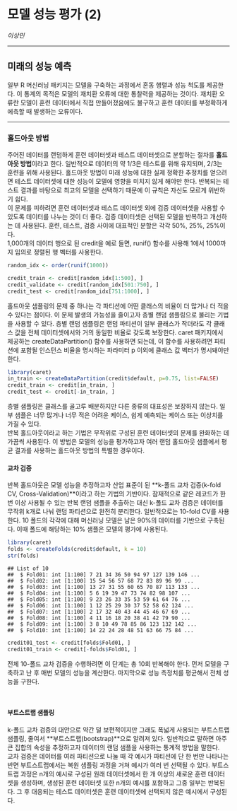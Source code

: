 모델 성능 평가 (2)
================
*이상민*

-----

## 미래의 성능 예측

일부 R 머신러닝 패키지는 모델을 구축하는 과정에서 혼동 행렬과 성능 척도를 제공한다. 이 통계의 목적은 모델의 재치환 오류에
대한 통찰력을 제공하는 것이다. 재치환 오류란 모델이 훈련 데이터에서 직접 만들어졌음에도 불구하고 훈련 데이터를 부정확하게
에측할 때 발생하는 오류이다.

-----

### 홀드아웃 방법

주어진 데이터를 랜덤하게 훈련 데이터셋과 테스트 데이터셋으로 분할하는 절차를 **홀드아웃 방법**이라고 한다. 일반적으로 데이터의
약 1/3은 테스트를 위해 유지되며, 2/3는 훈련을 위해 사용된다. 홀드아웃 방법이 미래 성능에 대한 실제 정확한 추정치를
얻으려면 테스트 데이터셋에 대한 성능이 모델에 영향을 미치지 않게 해야만 한다. 반복되는 테스트 결과를 바탕으로 최고의
모델을 선택하기 때문에 이 규칙은 자신도 모르게 위반하기 쉽다.  
이 문제를 피하려면 훈련 데이터셋과 테스트 데이터셋 외에 검증 데이터셋을 사용할 수 있도록 데이터를 나누는 것이 더 좋다. 검증
데이터셋은 선택된 모델을 반복하고 개선하는 데 사용된다. 훈련, 테스트, 검증 사이에 대표적인 분할은 각각 50%, 25%,
25%이다.  
1,000개의 데이터 행으로 된 credit을 예로 들면, runif() 함수를 사용해 1에서 1000까지 임의로 정렬된 행
벡터를 사용한다.

``` r
random_idx <- order(runif(1000))

credit_train <- credit[random_idx[1:500], ]
credit_validate <- credit[random_idx[501:750], ]
credit_test <- credit[random_idx[751:1000], ]
```

홀드아웃 샘플링의 문제 중 하나는 각 파티션에 어떤 클래스의 비율이 더 많거나 더 적을 수 있다는 점이다. 이 문제 발생의
가능성을 줄이고자 층별 랜덤 샘플링으로 불리는 기법을 사용할 수 있다. 층별 랜덤 샘플링은 랜덤 파티션이 일부
클래스가 작더라도 각 클래스 값을 전체 데이터셋에서와 거의 동일한 비율로 갖도록 보장한다. caret 패키지에서
제공하는 createDataPartition() 함수를 사용하면 되는데, 이 함수를 사용하려면 파티션에 포함될
인스턴스 비율을 명시하는 파라미터 p 이외에 클래스 값 벡터가 명시돼야만 한다.

``` r
library(caret)
in_train <- createDataPartition(credit$default, p=0.75, list=FALSE)
credit_train <- credit[in_train, ]
credit_test <- credit[-in_train, ]
```

층별 샘플링은 클래스를 골고루 배분하지만 다른 종류의 대표성은 보장하지 않는다. 일부 샘플은 너무 많거나 너무 적은 어려운
케이스, 쉽게 예측되는 케이스 또는 이상치를 가질 수 있다.  
반복 홀드아웃이라고 하는 기법은 무작위로 구성된 훈련 데이터셋의 문제를 완화하는 데 가끔씩 사용된다. 이 방법은 모델의 성능을
평가하고자 여러 랜덤 홀드아웃 샘플에서 평균 결과를 사용하는 홀드아웃 방법의 특별한 경우이다.

#### 교차 검증

반복 홀드아웃은 모델 성능을 추정하고자 산업 표준이 된 **k-폴드 교차 검증(k-fold CV,
Cross-Validation)**이라고 하는 기법의 기반이다. 잠재적으로 같은 레코드가 한 번 이상 사용될 수 있는 반복 랜덤
샘플을 추출하는 대신 k-폴드 교차 검증은 데이터를 무작위 k개로 나눠 랜덤 파티션으로 완전히 분리한다. 일반적으로는
10-fold CV를 사용한다. 10 폴드의 각각에 대해 머신러닝 모델은 남은 90%의 데이터를 기반으로 구축된다. 이때 폴드에
해당하는 10% 샘플은 모델의 평가에 사용된다.

``` r
library(caret)
folds <- createFolds(credit$default, k = 10)
str(folds)
```

    ## List of 10
    ##  $ Fold01: int [1:100] 7 21 34 36 50 94 97 127 139 146 ...
    ##  $ Fold02: int [1:100] 15 54 56 57 68 72 83 89 96 99 ...
    ##  $ Fold03: int [1:100] 13 27 31 55 60 65 70 87 113 133 ...
    ##  $ Fold04: int [1:100] 5 6 19 39 47 73 74 82 98 107 ...
    ##  $ Fold05: int [1:100] 9 23 26 33 35 53 59 61 64 76 ...
    ##  $ Fold06: int [1:100] 1 12 25 29 30 37 52 58 62 124 ...
    ##  $ Fold07: int [1:100] 2 17 32 40 43 44 45 46 67 69 ...
    ##  $ Fold08: int [1:100] 4 11 16 18 20 38 41 42 79 90 ...
    ##  $ Fold09: int [1:100] 3 8 10 49 78 85 86 123 132 142 ...
    ##  $ Fold10: int [1:100] 14 22 24 28 48 51 63 66 75 84 ...

``` r
credit01_test <- credit[folds$Fold01, ]
credit01_train <- credit[-folds$Fold01, ]
```

전체 10-폴드 교차 검증을 수행하려면 이 단계는 총 10회 반복해야 한다. 먼저 모델을 구축하고 난 후 매번 모델의 성능을
계산한다. 마지막으로 성능 측정치를 평균해서 전체 성능을 구한다.

<br>

#### 부트스트랩 샘플링

k-폴드 교차 검증의 대안으로 약간 덜 보편적이지만 그래도 폭넓게 사용되는 부트스트랩 샘플링, 줄여서
**부트스트랩(bootstrap)**으로 알려져 있다. 일반적으로 말하면 아주 큰 집합의 속성을 추정하고자
데이터의 랜덤 샘플을 사용하는 통계적 방법을 말한다.  
교차 검증은 데이터를 여러 파티션으로 나눌 때 각 예시가 파티션에 단 한 번만 나타나는 반면 부트스트랩에서는 복원 샘플링 과정을
거쳐 예시가 여러 번 선택될 수 있다. 부트스트랩 과정은 n개의 예시로 구성된 원래 데이터셋에서 한 개 이상의 새로운 훈련
데이터셋을 생성하며, 생성된 훈련 데이터셋 또한 n개의 예시를 포함하고 그중 일부는 반복된다. 그 후 대응되는 테스트
데이터셋은 훈련 데이터셋에 선택되지 않은 예시에서 구성된다.
